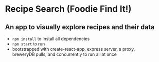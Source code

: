 # Recipe Search (Foodie Find It!)

## An app to visually explore recipes and their data

- `npm install` to install all dependencies
- `npm start` to run
- bootstrapped with create-react-app, express server, a proxy, breweryDB pulls, and concurrently to run all at once
